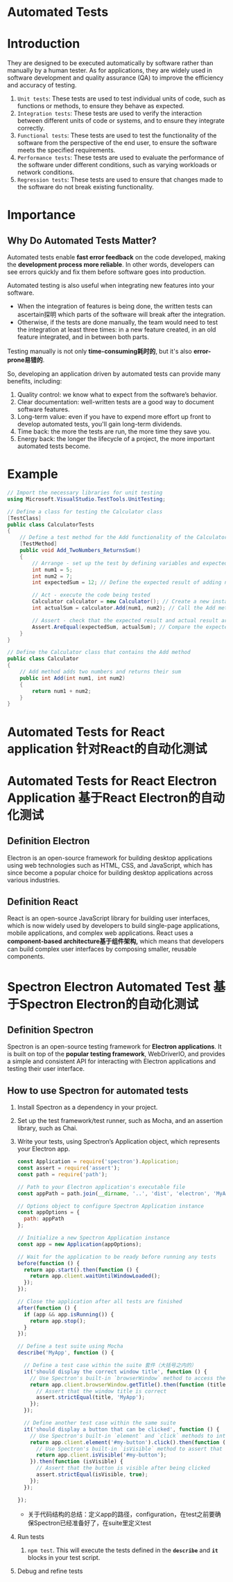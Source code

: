 # Automated Tests

# Introduction

They are designed to be executed automatically by software rather than manually by a human tester. As for applications, they are widely used in software development and quality assurance (QA) to improve the efficiency and accuracy of testing.

1. `Unit tests`: These tests are used to test individual units of code, such as functions or methods, to ensure they behave as expected. 
2. `Integration tests`: These tests are used to verify the interaction between different units of code or systems, and to ensure they integrate correctly.
3. `Functional tests`: These tests are used to test the functionality of the software from the perspective of the end user, to ensure the software meets the specified requirements.
4. `Performance tests`: These tests are used to evaluate the performance of the software under different conditions, such as varying workloads or network conditions.
5. `Regression tests`: These tests are used to ensure that changes made to the software do not break existing functionality.

# Importance

## **Why Do Automated Tests Matter?**

Automated tests enable **fast error feedback** on the code developed, making the **development process more reliable**. In other words, developers can see errors quickly and fix them before software goes into production.

Automated testing is also useful when integrating new features into your software. 

- When the integration of features is being done, the written tests can ascertain探明 which parts of the software will break after the integration.
- Otherwise, if the tests are done manually, the team would need to test the integration at least three times: in a new feature created, in an old feature integrated, and in between both parts.

Testing manually is not only **time-consuming耗时的**, but it's also **error-prone易错的**. 

So, developing an application driven by automated tests can provide many benefits, including:

1. Quality control: we know what to expect from the software’s behavior.
2. Clear documentation: well-written tests are a good way to document software features.
3. Long-term value: even if you have to expend more effort up front to develop automated tests, you'll gain long-term dividends.
4. Time back: the more the tests are run, the more time they save you.
5. Energy back: the longer the lifecycle of a project, the more important automated tests become.

# Example

```csharp
// Import the necessary libraries for unit testing
using Microsoft.VisualStudio.TestTools.UnitTesting;

// Define a class for testing the Calculator class
[TestClass]
public class CalculatorTests
{
    // Define a test method for the Add functionality of the Calculator
    [TestMethod]
    public void Add_TwoNumbers_ReturnsSum()
    {
        // Arrange - set up the test by defining variables and expected results
        int num1 = 5;
        int num2 = 7;
        int expectedSum = 12; // Define the expected result of adding num1 and num2

        // Act - execute the code being tested
        Calculator calculator = new Calculator(); // Create a new instance of the Calculator class
        int actualSum = calculator.Add(num1, num2); // Call the Add method of the Calculator instance to get the actual result

        // Assert - check that the expected result and actual result are the same
        Assert.AreEqual(expectedSum, actualSum); // Compare the expected result with the actual result to ensure that the Add method is working correctly
    }
}

// Define the Calculator class that contains the Add method
public class Calculator
{
    // Add method adds two numbers and returns their sum
    public int Add(int num1, int num2)
    {
        return num1 + num2;
    }
}
```

# Automated Tests for React application 针对React的自动化测试

# Automated Tests for React Electron Application 基于React Electron的自动化测试

## Definition Electron

Electron is an open-source framework for building desktop applications using web technologies such as HTML, CSS, and JavaScript, which has since become a popular choice for building desktop applications across various industries.

## Definition React

React is an open-source JavaScript library for building user interfaces, which is now widely used by developers to build single-page applications, mobile applications, and complex web applications. React uses a **component-based architecture基于组件架构,** which means that developers can build complex user interfaces by composing smaller, reusable components.

# Spectron Electron Automated Test 基于Spectron Electron的自动化测试

## Definition Spectron

Spectron is an open-source testing framework for **Electron applications**. It is built on top of the **popular testing framework**, WebDriverIO, and provides a simple and consistent API for interacting with Electron applications and testing their user interface.

## How to use Spectron for automated tests

1. Install Spectron as a dependency in your project. 
2. Set up the test framework/test runner, such as Mocha, and an assertion library, such as Chai.
3. Write your tests, using Spectron’s Application object, which represents your Electron app.
    
    ```jsx
    const Application = require('spectron').Application;
    const assert = require('assert');
    const path = require('path');
    
    // Path to your Electron application's executable file
    const appPath = path.join(__dirname, '..', 'dist', 'electron', 'MyApp.app', 'Contents', 'MacOS', 'MyApp');
    
    // Options object to configure Spectron Application instance
    const appOptions = {
      path: appPath
    };
    
    // Initialize a new Spectron Application instance
    const app = new Application(appOptions);
    
    // Wait for the application to be ready before running any tests
    before(function () {
      return app.start().then(function () {
        return app.client.waitUntilWindowLoaded();
      });
    });
    
    // Close the application after all tests are finished
    after(function () {
      if (app && app.isRunning()) {
        return app.stop();
      }
    });
    
    // Define a test suite using Mocha
    describe('MyApp', function () {
    
      // Define a test case within the suite 套件（大括号之内的）
      it('should display the correct window title', function () {
        // Use Spectron's built-in `browserWindow` method to access the application's window
        return app.client.browserWindow.getTitle().then(function (title) {
          // Assert that the window title is correct
          assert.strictEqual(title, 'MyApp');
        });
      });
    
      // Define another test case within the same suite
      it('should display a button that can be clicked', function () {
        // Use Spectron's built-in `element` and `click` methods to interact with the application's UI
        return app.client.element('#my-button').click().then(function () {
          // Use Spectron's built-in `isVisible` method to assert that the button was clicked and is now visible
          return app.client.isVisible('#my-button');
        }).then(function (isVisible) {
          // Assert that the button is visible after being clicked
          assert.strictEqual(isVisible, true);
        });
      });
    
    });
    ```
    
    - 关于代码结构的总结：定义app的路径，configuration，在test之前要确保Spectron已经准备好了，在suite里定义test
4. Run tests
    1. `npm test`. This will execute the tests defined in the **`describe`** and **`it`** blocks in your test script.
5. Debug and refine tests